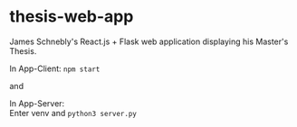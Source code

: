 # thesis-web-app
James Schnebly's React.js + Flask web application displaying his Master's Thesis.

In App-Client:
  `npm start`

and  
  
In App-Server:  
  Enter venv and `python3 server.py`  
